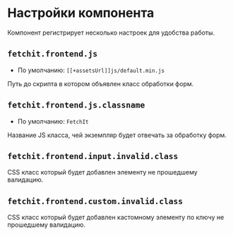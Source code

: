 # Настройки компонента

Компонент регистрирует несколько настроек для удобства работы.

## `fetchit.frontend.js`

- По умолчанию: `[[+assetsUrl]]js/default.min.js`

Путь до скрипта в котором объявлен класс обработки форм.

## `fetchit.frontend.js.classname`

- По умолчанию: `FetchIt`

Название JS класса, чей экземпляр будет отвечать за обработку форм.

## `fetchit.frontend.input.invalid.class`

CSS класс который будет добавлен элементу не прошедшему валидацию.

## `fetchit.frontend.custom.invalid.class`

CSS класс который будет добавлен кастомному элементу по ключу не прошедшему валидацию.
